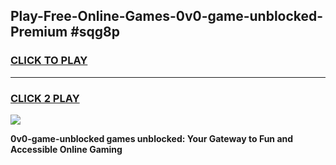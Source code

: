 
## Play-Free-Online-Games-0v0-game-unblocked-Premium #sqg8p
<h3>
<a href="https://premium.freeplayer.one?title=0v0-game-unblocked&ref=8M">CLICK TO PLAY</a></h3>
<hr>

<h3>
<a href="https://premium.freeplayer.one?title=0v0-game-unblocked&ref=8M">CLICK 2 PLAY</a>
  
</h3>

<a href="https://premium.freeplayer.one?title=0v0-game-unblocked&ref=8M"><img src="https://clearcache.store/games.png"></a>


**0v0-game-unblocked games unblocked: Your Gateway to Fun and Accessible Online Gaming**
